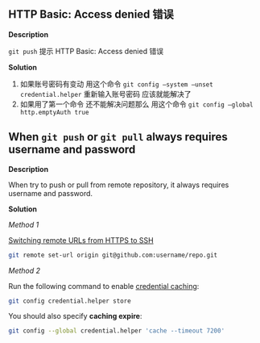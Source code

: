 ## HTTP Basic: Access denied 错误

**Description**

`git push` 提示 HTTP Basic: Access denied 错误 

**Solution**

1. 如果账号密码有变动 用这个命令 `git config –system –unset credential.helper` 重新输入账号密码 应该就能解决了 
2. 如果用了第一个命令 还不能解决问题那么 用这个命令 `git config –global http.emptyAuth true`

## When `git push` or `git pull` always requires username and password

**Description**

When try to push or pull from remote repository, it always requires username and password.

**Solution**

*Method 1*

[Switching remote URLs from HTTPS to SSH](https://help.github.com/articles/changing-a-remote-s-url/#switching-remote-urls-from-https-to-ssh)

```bash
git remote set-url origin git@github.com:username/repo.git
```

*Method 2*

Run the following command to enable [credential caching](https://help.github.com/en/github/using-git/caching-your-github-password-in-git#platform-linux):

```bash
git config credential.helper store
```

You should also specify **caching expire**:
```bash
git config --global credential.helper 'cache --timeout 7200'
```